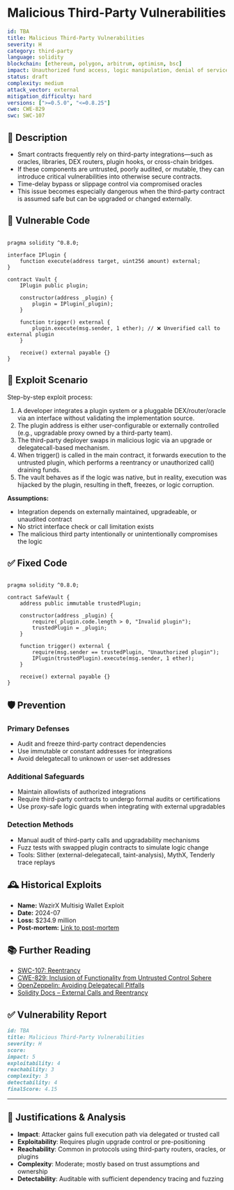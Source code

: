 # Malicious Third-Party Vulnerabilities

```YAML
id: TBA
title: Malicious Third-Party Vulnerabilities
severity: H
category: third-party
language: solidity
blockchain: [ethereum, polygon, arbitrum, optimism, bsc]
impact: Unauthorized fund access, logic manipulation, denial of service
status: draft
complexity: medium
attack_vector: external
mitigation_difficulty: hard
versions: [">=0.5.0", "<=0.8.25"]
cwe: CWE-829
swc: SWC-107
```

## 📝 Description

- Smart contracts frequently rely on third-party integrations—such as oracles, libraries, DEX routers, plugin hooks, or cross-chain bridges. 
- If these components are untrusted, poorly audited, or mutable, they can introduce critical vulnerabilities into otherwise secure contracts.
- Time-delay bypass or slippage control via compromised oracles
- This issue becomes especially dangerous when the third-party contract is assumed safe but can be upgraded or changed externally.

## 🚨 Vulnerable Code

```solidity

pragma solidity ^0.8.0;

interface IPlugin {
    function execute(address target, uint256 amount) external;
}

contract Vault {
    IPlugin public plugin;

    constructor(address _plugin) {
        plugin = IPlugin(_plugin);
    }

    function trigger() external {
        plugin.execute(msg.sender, 1 ether); // ❌ Unverified call to external plugin
    }

    receive() external payable {}
}
```

## 🧪 Exploit Scenario

Step-by-step exploit process:

1. A developer integrates a plugin system or a pluggable DEX/router/oracle via an interface without validating the implementation source.
2. The plugin address is either user-configurable or externally controlled (e.g., upgradable proxy owned by a third-party team).
3. The third-party deployer swaps in malicious logic via an upgrade or delegatecall-based mechanism.
4. When trigger() is called in the main contract, it forwards execution to the untrusted plugin, which performs a reentrancy or unauthorized call() draining funds.
5. The vault behaves as if the logic was native, but in reality, execution was hijacked by the plugin, resulting in theft, freezes, or logic corruption.

**Assumptions:**

- Integration depends on externally maintained, upgradeable, or unaudited contract
- No strict interface check or call limitation exists
- The malicious third party intentionally or unintentionally compromises the logic

## ✅ Fixed Code

```solidity

pragma solidity ^0.8.0;

contract SafeVault {
    address public immutable trustedPlugin;

    constructor(address _plugin) {
        require(_plugin.code.length > 0, "Invalid plugin");
        trustedPlugin = _plugin;
    }

    function trigger() external {
        require(msg.sender == trustedPlugin, "Unauthorized plugin");
        IPlugin(trustedPlugin).execute(msg.sender, 1 ether);
    }

    receive() external payable {}
}
```

## 🛡️ Prevention

### Primary Defenses

- Audit and freeze third-party contract dependencies
- Use immutable or constant addresses for integrations
- Avoid delegatecall to unknown or user-set addresses

### Additional Safeguards

- Maintain allowlists of authorized integrations
- Require third-party contracts to undergo formal audits or certifications
- Use proxy-safe logic guards when integrating with external upgradables

### Detection Methods

- Manual audit of third-party calls and upgradability mechanisms
- Fuzz tests with swapped plugin contracts to simulate logic change
- Tools: Slither (external-delegatecall, taint-analysis), MythX, Tenderly trace replays

## 🕰️ Historical Exploits

- **Name:** WazirX Multisig Wallet Exploit 
- **Date:** 2024-07 
- **Loss:** $234.9 million 
- **Post-mortem:** [Link to post-mortem](https://medium.com/@somtoochukwu65/smart-contract-hacks-how-hackers-exploit-vulnerabilities-1cde956be814)

## 📚 Further Reading

- [SWC-107: Reentrancy](https://swcregistry.io/docs/SWC-107) 
- [CWE-829: Inclusion of Functionality from Untrusted Control Sphere](https://cwe.mitre.org/data/definitions/829.html) 
- [OpenZeppelin: Avoiding Delegatecall Pitfalls](https://docs.openzeppelin.com/contracts/4.x/api/proxy#transparentproxy)
- [Solidity Docs – External Calls and Reentrancy](https://docs.soliditylang.org/en/latest/security-considerations.html#external-calls) 

## ✅ Vulnerability Report

```markdown
id: TBA
title: Malicious Third-Party Vulnerabilities
severity: H
score:
impact: 5    
exploitability: 4 
reachability: 3   
complexity: 3    
detectability: 4  
finalScore: 4.15
```

---

## 📄 Justifications & Analysis

- **Impact**: Attacker gains full execution path via delegated or trusted call
- **Exploitability**: Requires plugin upgrade control or pre-positioning
- **Reachability**: Common in protocols using third-party routers, oracles, or plugins
- **Complexity**: Moderate; mostly based on trust assumptions and ownership
- **Detectability**: Auditable with sufficient dependency tracing and fuzzing

